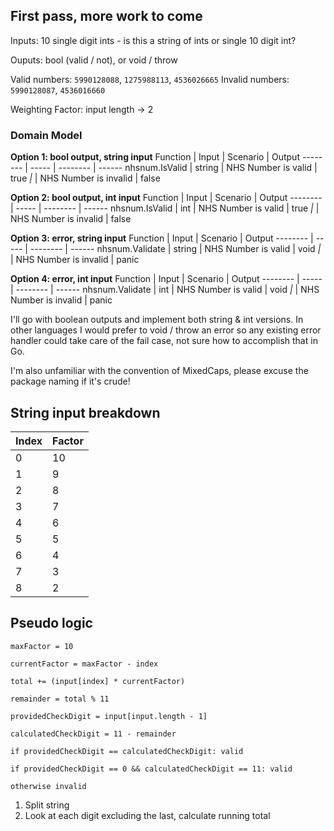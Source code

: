 ## First pass, more work to come

Inputs: 10 single digit ints - is this a string of ints or single 10 digit int?

Ouputs: bool (valid / not), or void / throw

Valid numbers: `5990128088`, `1275988113`, `4536026665`
Invalid numbers: `5990128087`, `4536016660`

Weighting Factor: input length -> 2

### Domain Model

**Option 1: bool output, string input**
Function | Input | Scenario | Output
-------- | ----- | -------- | ------
nhsnum.IsValid | string | NHS Number is valid | true
_|_ | NHS Number is invalid | false

**Option 2: bool output, int input**
Function | Input | Scenario | Output
-------- | ----- | -------- | ------
nhsnum.IsValid | int | NHS Number is valid | true
_|_ | NHS Number is invalid | false

**Option 3: error, string input**
Function | Input | Scenario | Output
-------- | ----- | -------- | ------
nhsnum.Validate | string | NHS Number is valid | void
_|_ | NHS Number is invalid | panic

**Option 4: error, int input**
Function | Input | Scenario | Output
-------- | ----- | -------- | ------
nhsnum.Validate | int | NHS Number is valid | void
_|_ | NHS Number is invalid | panic

I'll go with boolean outputs and implement both string & int versions. In other languages I would prefer to void / throw an error so any existing error handler could take care of the fail case, not sure how to accomplish that in Go.

I'm also unfamiliar with the convention of MixedCaps, please excuse the package naming if it's crude!

## String input breakdown

Index | Factor
-- | --
0 | 10
1 | 9
2 | 8
3 | 7
4 | 6
5 | 5
6 | 4
7 | 3
8 | 2

Pseudo logic
--
`maxFactor = 10`

`currentFactor = maxFactor - index`

`total += (input[index] * currentFactor)`

`remainder = total % 11`

`providedCheckDigit = input[input.length - 1]`

`calculatedCheckDigit = 11 - remainder`

`if providedCheckDigit == calculatedCheckDigit: valid`

`if providedCheckDigit == 0 && calculatedCheckDigit == 11: valid`

`otherwise invalid`

1. Split string
2. Look at each digit excluding the last, calculate running total